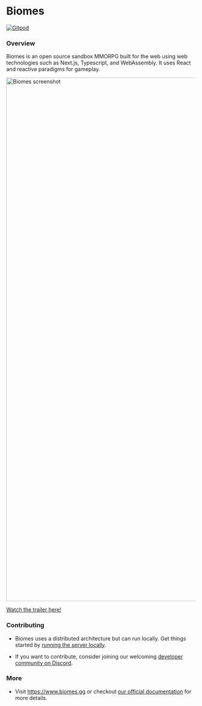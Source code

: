 # Biomes

[![Gitpod](https://img.shields.io/badge/Gitpod-ready--to--code-blue?logo=gitpod)](https://github.com/Resident-Deep-Foundation/biomes-game) 

### Overview

Biomes is an open source sandbox MMORPG built for the web using web technologies such as Next.js, Typescript, and WebAssembly. It uses React and reactive paradigms for gameplay.

<img width="1393" alt="Biomes screenshot" src="https://github.com/ill-inc/biomes-game/assets/45083086/176ff352-0ecb-4279-9a64-d691f65203b5">

[Watch the trailer here!](https://www.youtube.com/watch?v=vPHEtewFm3M)

### Contributing

- Biomes uses a distributed architecture but can run locally. Get things started by [running the server locally](https://ill-inc.github.io/biomes-game/docs/basics/running-locally).

- If you want to contribute, consider joining our welcoming [developer community on Discord](https://discord.gg/biomes).

### More

- Visit https://www.biomes.gg or checkout [our official documentation](https://ill-inc.github.io/biomes-game/) for more details.

